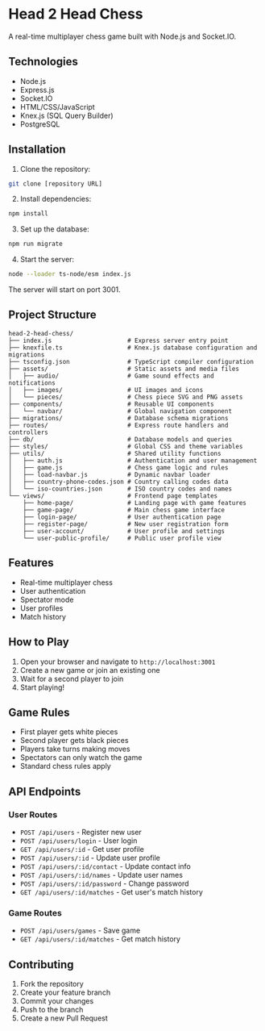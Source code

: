 # Head 2 Head Chess

A real-time multiplayer chess game built with Node.js and Socket.IO.

## Technologies

- Node.js
- Express.js
- Socket.IO
- HTML/CSS/JavaScript
- Knex.js (SQL Query Builder)
- PostgreSQL

## Installation

1. Clone the repository:
```bash
git clone [repository URL]
```

2. Install dependencies:
```bash
npm install
```

3. Set up the database:
```bash
npm run migrate
```

4. Start the server:
```bash
node --loader ts-node/esm index.js
```

The server will start on port 3001.

## Project Structure

```
head-2-head-chess/
├── index.js                     # Express server entry point
├── knexfile.ts                  # Knex.js database configuration and migrations
├── tsconfig.json                # TypeScript compiler configuration
├── assets/                      # Static assets and media files
│   ├── audio/                   # Game sound effects and notifications
│   ├── images/                  # UI images and icons
│   └── pieces/                  # Chess piece SVG and PNG assets
├── components/                  # Reusable UI components
│   └── navbar/                  # Global navigation component
├── migrations/                  # Database schema migrations
├── routes/                      # Express route handlers and controllers
├── db/                          # Database models and queries
├── styles/                      # Global CSS and theme variables
├── utils/                       # Shared utility functions
│   ├── auth.js                  # Authentication and user management
│   ├── game.js                  # Chess game logic and rules
│   ├── load-navbar.js           # Dynamic navbar loader
│   ├── country-phone-codes.json # Country calling codes data
│   └── iso-countries.json       # ISO country codes and names
└── views/                       # Frontend page templates
    ├── home-page/               # Landing page with game features
    ├── game-page/               # Main chess game interface
    ├── login-page/              # User authentication page
    ├── register-page/           # New user registration form
    ├── user-account/            # User profile and settings
    └── user-public-profile/     # Public user profile view
```

## Features

- Real-time multiplayer chess
- User authentication
- Spectator mode
- User profiles
- Match history

## How to Play

1. Open your browser and navigate to `http://localhost:3001`
2. Create a new game or join an existing one
3. Wait for a second player to join
4. Start playing!

## Game Rules

- First player gets white pieces
- Second player gets black pieces
- Players take turns making moves
- Spectators can only watch the game
- Standard chess rules apply

## API Endpoints

### User Routes
- `POST /api/users`              - Register new user
- `POST /api/users/login`        - User login
- `GET /api/users/:id`           - Get user profile
- `POST /api/users/:id`          - Update user profile
- `POST /api/users/:id/contact`  - Update contact info
- `POST /api/users/:id/names`    - Update user names
- `POST /api/users/:id/password` - Change password
- `GET /api/users/:id/matches`   - Get user's match history

### Game Routes
- `POST /api/users/games`        - Save game
- `GET /api/users/:id/matches`   - Get match history

## Contributing

1. Fork the repository
2. Create your feature branch
3. Commit your changes
4. Push to the branch
5. Create a new Pull Request
